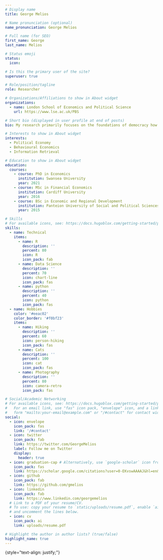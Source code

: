 ```yaml
---
# Display name
title: George Melios

# Name pronunciation (optional)
name_pronunciation: George Melios

# Full name (for SEO)
first_name: George 
last_name: Melios

# Status emoji
status:
  icon: 

# Is this the primary user of the site?
superuser: true

# Role/position/tagline
role: Researcher

# Organizations/Affiliations to show in About widget
organizations:
  - name: London School of Economics and Political Science
    url: https://www.lse.ac.uk/PBS

# Short bio (displayed in user profile at end of posts)
bio: My research primarily focuses on the foundations of democracy how democratic institutions function, how citizens interact with them and how they can be improved.

# Interests to show in About widget
interests:
  - Political Economy
  - Behavioural Economics
  - Information Retrieval

# Education to show in About widget
education:
  courses:
    - course: PhD in Economics
      institution: Swansea University
      year: 2021
    - course: MSc in Financial Economics
      institution: Cardiff University
      year: 2016
    - course: BSc in Economic and Regional Development
      institution: Panteion University of Social and Political Sciences
      year: 2015

# Skills
# For available icons, see: https://docs.hugoblox.com/getting-started/page-builder/#icons
skills:
  - name: Technical
    items:
      - name: R
        description: ''
        percent: 80
        icon: R
        icon_pack: fab
      - name: Data Science
        description: ''
        percent: 70
        icon: chart-line
        icon_pack: fas
      - name: python
        description: ''
        percent: 40
        icon: python
        icon_pack: fas
  - name: Hobbies
    color: '#eeac02'
    color_border: '#f0bf23'
    items:
      - name: Hiking
        description: ''
        percent: 60
        icon: person-hiking
        icon_pack: fas
      - name: Cats
        description: ''
        percent: 100
        icon: cat
        icon_pack: fas
      - name: Photography
        description: ''
        percent: 80
        icon: camera-retro
        icon_pack: fas

# Social/Academic Networking
# For available icons, see: https://docs.hugoblox.com/getting-started/page-builder/#icons
#   For an email link, use "fas" icon pack, "envelope" icon, and a link in the
#   form "mailto:your-email@example.com" or "/#contact" for contact widget.
social:
  - icon: envelope
    icon_pack: fas
    link: '/#contact'
  - icon: twitter
    icon_pack: fab
    link: https://twitter.com/GeorgeMelios
    label: Follow me on Twitter
    display:
      header: true
  - icon: graduation-cap # Alternatively, use `google-scholar` icon from `ai` icon pack
    icon_pack: fas
    link: https://scholar.google.com/citations?user=0-EKvswAAAAJ&hl=en&authuser=1
  - icon: github
    icon_pack: fab
    link: https://github.com/gmelios
  - icon: linkedin
    icon_pack: fab
    link: https://www.linkedin.com/georgemelios
  # Link to a PDF of your resume/CV.
  # To use: copy your resume to `static/uploads/resume.pdf`, enable `ai` icons in `params.yaml`,
  # and uncomment the lines below.
  - icon: cv
    icon_pack: ai
    link: uploads/resume.pdf

# Highlight the author in author lists? (true/false)
highlight_name: true
---
```


{style="text-align: justify;"}
